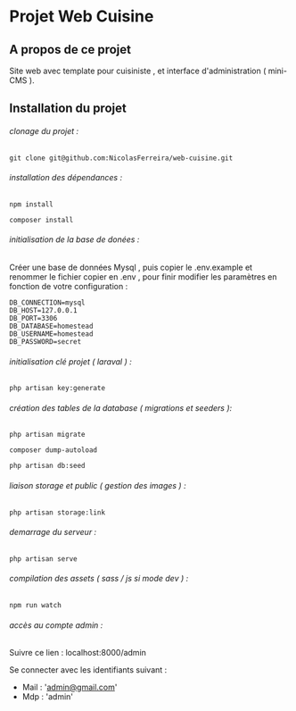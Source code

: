 # Projet Web Cuisine 

## A propos de ce projet 

Site web avec template pour cuisiniste , et interface d'administration ( mini-CMS ).

## Installation du projet 

###### clonage du projet :
```
git clone git@github.com:NicolasFerreira/web-cuisine.git 
```

###### installation des dépendances :
```
npm install 

composer install 
```

###### initialisation de la base de donées : 

Créer une base de données Mysql , puis copier le .env.example et renommer le fichier copier en .env , pour finir modifier les paramètres en fonction de votre configuration : 

```
DB_CONNECTION=mysql
DB_HOST=127.0.0.1
DB_PORT=3306
DB_DATABASE=homestead
DB_USERNAME=homestead
DB_PASSWORD=secret
```

###### initialisation clé projet ( laraval ) :

```
php artisan key:generate
```

###### création des tables de la database ( migrations et seeders ): 

```
php artisan migrate

composer dump-autoload

php artisan db:seed
```

###### liaison storage et public ( gestion des images ) :

```
php artisan storage:link
```

###### demarrage du serveur : 

```
php artisan serve
```

###### compilation des assets ( sass / js si mode dev ) : 

```
npm run watch
```

###### accès au compte admin : 

Suivre ce lien : localhost:8000/admin 

Se connecter avec les identifiants suivant : 
- Mail : 'admin@gmail.com'
- Mdp : 'admin' 